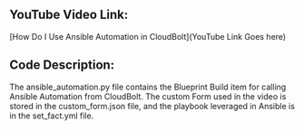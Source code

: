 ## YouTube Video Link:

[How Do I Use Ansible Automation in CloudBolt](YouTube Link Goes here)

## Code Description:
The ansible_automation.py file contains the Blueprint Build item for calling Ansible Automation from CloudBolt. The custom Form used in the video is stored in the custom_form.json file, and the playbook leveraged in Ansible is in the set_fact.yml file.